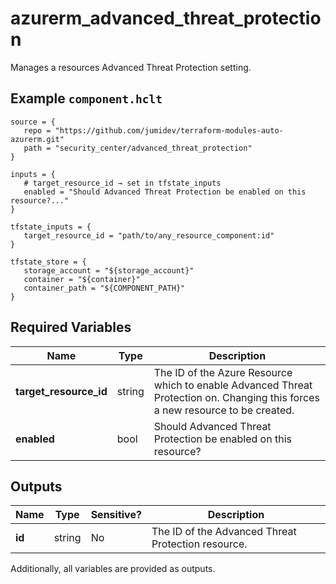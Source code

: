 # azurerm_advanced_threat_protection

Manages a resources Advanced Threat Protection setting.

## Example `component.hclt`

```hcl
source = {
   repo = "https://github.com/jumidev/terraform-modules-auto-azurerm.git"   
   path = "security_center/advanced_threat_protection"   
}

inputs = {
   # target_resource_id → set in tfstate_inputs
   enabled = "Should Advanced Threat Protection be enabled on this resource?..."   
}

tfstate_inputs = {
   target_resource_id = "path/to/any_resource_component:id"   
}

tfstate_store = {
   storage_account = "${storage_account}"   
   container = "${container}"   
   container_path = "${COMPONENT_PATH}"   
}

```

## Required Variables

| Name | Type |  Description |
| ---- | --------- |  ----------- |
| **target_resource_id** | string |  The ID of the Azure Resource which to enable Advanced Threat Protection on. Changing this forces a new resource to be created. | 
| **enabled** | bool |  Should Advanced Threat Protection be enabled on this resource? | 



## Outputs

| Name | Type | Sensitive? | Description |
| ---- | ---- | --------- | --------- |
| **id** | string | No  | The ID of the Advanced Threat Protection resource. | 

Additionally, all variables are provided as outputs.
